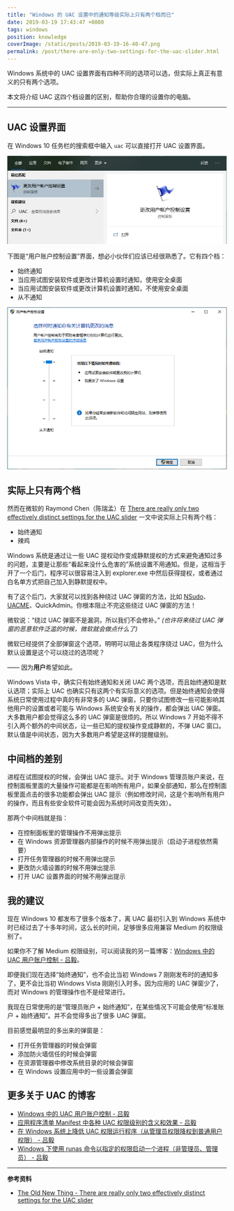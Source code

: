 ```yaml
---
title: "Windows 的 UAC 设置中的通知等级实际上只有两个档而已"
date: 2019-03-19 17:43:47 +0800
tags: windows
position: knowledge
coverImage: /static/posts/2019-03-19-16-40-47.png
permalink: /post/there-are-only-two-settings-for-the-uac-slider.html
---
```


Windows 系统中的 UAC 设置界面有四种不同的选项可以选，但实际上真正有意义的只有两个选项。

本文将介绍 UAC 这四个档设置的区别，帮助你合理的设置你的电脑。

---

## UAC 设置界面

在 Windows 10 任务栏的搜索框中输入 `uac` 可以直接打开 UAC 设置界面。

![搜索“更改用户账户控制设置”](/static/posts/2019-03-19-16-40-47.png)

下图是“用户账户控制设置”界面，想必小伙伴们应该已经很熟悉了。它有四个档：

- 始终通知
- 当应用试图安装软件或更改计算机设置时通知，使用安全桌面
- 当应用试图安装软件或更改计算机设置时通知，不使用安全桌面
- 从不通知

![用户账户控制设置](/static/posts/2019-03-17-18-42-26.png)

## 实际上只有两个档

然而在微软的 Raymond Chen（陈瑞孟）在 [There are really only two effectively distinct settings for the UAC slider](https://devblogs.microsoft.com/oldnewthing/?p=94105) 一文中说实际上只有两个档：

- 始终通知
- 辣鸡

Windows 系统是通过让一些 UAC 提权动作变成静默提权的方式来避免通知过多的问题，主要是让那些“看起来没什么危害的”系统设置不用通知。但是，这相当于开了一个后门，程序可以很容易注入到 explorer.exe 中然后获得提权，或者通过白名单方式把自己加入到静默提权中。

有了这个后门，大家就可以找到各种绕过 UAC 弹窗的方法，比如 [NSudo](https://github.com/M2Team/NSudo)、[UACME](https://github.com/hfiref0x/UACME)、QuickAdmin。你根本阻止不完这些绕过 UAC 弹窗的方法！

微软说：“绕过 UAC 弹窗不是漏洞，所以我们不会修补。” *(也许将来绕过 UAC 弹窗的恶意软件泛滥的时候，微软就会做点什么了)*

微软已经提供了全部弹窗这个选项，明明可以阻止各类程序绕过 UAC，但为什么默认设置是这个可以绕过的选项呢？

—— 因为**用户**希望如此。

Windows Vista 中，确实只有始终通知和关闭 UAC 两个选项，而且始终通知是默认选项；实际上 UAC 也确实只有这两个有实际意义的选项。但是始终通知会使得系统日常使用过程中真的有非常多的 UAC 弹窗，只要你试图修改一些可能影响其他用户的设置或者可能与 Windows 系统安全有关的操作，都会弹出 UAC 弹窗。大多数用户都会觉得这么多的 UAC 弹窗是很烦的。所以 Windows 7 开始不得不引入两个额外的中间状态，让一些已知的提权操作变成静默的，不弹 UAC 窗口。默认值是中间状态，因为大多数用户希望是这样的提醒级别。

## 中间档的差别

进程在试图提权的时候，会弹出 UAC 提示。对于 Windows 管理员账户来说，在控制面板里面的大量操作可能都是在影响所有用户，如果全部通知，那么在控制面板里面点击的很多功能都会弹出 UAC 提示（例如修改时间，这是个影响所有用户的操作，而且有些安全软件可能会因为系统时间改变而失效）。

那两个中间档就是指：

- 在控制面板里的管理操作不用弹出提示
- 在 Windows 资源管理器内部操作的时候不用弹出提示（启动子进程依然需要）
- 打开任务管理器的时候不用弹出提示
- 更改防火墙设置的时候不用弹出提示
- 打开 UAC 设置界面的时候不用弹出提示

## 我的建议

现在 Windows 10 都发布了很多个版本了，离 UAC 最初引入到 Windows 系统中时已经过去了十多年时间，这么长的时间，足够很多应用兼容 Medium 的权限级别了。

如果你不了解 Medium 权限级别，可以阅读我的另一篇博客：[Windows 中的 UAC 用户账户控制 - 吕毅](/post/windows-user-account-control)。

即便我们现在选择“始终通知”，也不会比当初 Windows 7 刚刚发布时的通知多了，更不会比当初 Windows Vista 刚刚引入时多。因为应用的 UAC 弹窗少了，而对 Windows 的管理操作也不是经常进行。

我现在日常使用的是“管理员账户 + 始终通知”，在某些情况下可能会使用“标准账户 + 始终通知”。并不会觉得多出了很多 UAC 弹窗。

目前感觉最明显的多出来的弹窗是：

- 打开任务管理器的时候会弹窗
- 添加防火墙信任的时候会弹窗
- 在资源管理器中修改系统目录的时候会弹窗
- 在 Windows 设置应用中的一些设置会弹窗

## 更多关于 UAC 的博客

- [Windows 中的 UAC 用户账户控制 - 吕毅](/post/windows-user-account-control)
- [应用程序清单 Manifest 中各种 UAC 权限级别的含义和效果 - 吕毅](/post/requested-execution-level-of-application-manifest)
- [在 Windows 系统上降低 UAC 权限运行程序（从管理员权限降权到普通用户权限） - 吕毅](/post/start-process-with-lowered-uac-privileges)
- [Windows 下使用 runas 命令以指定的权限启动一个进程（非管理员、管理员） - 吕毅](/post/start-process-in-a-specific-trust-level)

---

**参考资料**

- [The Old New Thing - There are really only two effectively distinct settings for the UAC slider](https://devblogs.microsoft.com/oldnewthing/?p=94105)



